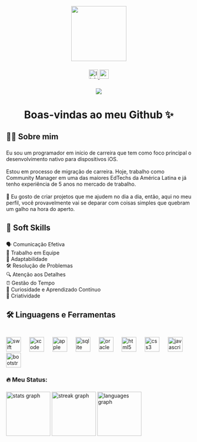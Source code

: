 <div align="center">
  <img height="150" src="https://camo.githubusercontent.com/62da68eb62b1e5f175f7d1f0191dd89a653d7908feb22d37d4a0ab07365d6791/68747470733a2f2f6d656469612e67697068792e636f6d2f6d656469612f4d3967624264396e6244724f5475314d71782f67697068792e676966"  />
</div>

###

<div align="center">
  <a href="https://www.linkedin.com/in/daniel-lameu-3b2269180/" target="_blank">
    <img src="https://img.shields.io/static/v1?message=LinkedIn&logo=linkedin&label=&color=0077B5&logoColor=white&labelColor=&style=for-the-badge" height="25" alt="linkedin logo"  />
  </a>
  <a href="https://www.youtube.com/channel/UCP6As8_LN9whLorllOjRnPg" target="_blank">
    <img src="https://img.shields.io/static/v1?message=Youtube&logo=youtube&label=&color=FF0000&logoColor=white&labelColor=&style=for-the-badge" height="25" alt="youtube logo"  />
  </a>
</div>

###

<div align="center">
  <img src="https://visitor-badge.laobi.icu/badge?page_id=Danieldarico.Danieldarico&"  />
</div>

###

<h1 align="center">Boas-vindas ao meu Github ✨</h1>

###

<h2 align="left">👨‍💻  Sobre mim</h2>

###

<p align="left">Eu sou um programador em início de carreira que tem como foco principal o desenvolvimento nativo para dispositivos iOS.<br><br>Estou em processo de migração de carreira. Hoje, trabalho como Community Manager em uma das maiores EdTechs da América Latina e já tenho experiência de 5 anos no mercado de trabalho.<br><br>📲 Eu gosto de criar projetos que me ajudem no dia a dia, então, aqui no meu perfil, você provavelmente vai se deparar com coisas simples que quebram um galho na hora do aperto.</p>

###

<h2 align="left">🎯 Soft Skills</h2>

###

<p align="left">🗣️ Comunicação Efetiva<br>🤝 Trabalho em Equipe<br>🔄 Adaptabilidade<br>🛠️ Resolução de Problemas<br>🔍 Atenção aos Detalhes<br>⏰ Gestão do Tempo<br>🧠 Curiosidade e Aprendizado Contínuo<br>🎨 Criatividade</p>

###

<h2 align="left">🛠 Linguagens e Ferramentas</h2>

###

<br clear="both">

<div align="left">
  <img src="https://cdn.jsdelivr.net/gh/devicons/devicon/icons/swift/swift-original.svg" height="40" alt="swift logo"  />
  <img width="15" />
  <img src="https://cdn.jsdelivr.net/gh/devicons/devicon/icons/xcode/xcode-original.svg" height="40" alt="xcode logo"  />
  <img width="15" />
  <img src="https://cdn.jsdelivr.net/gh/devicons/devicon/icons/apple/apple-original.svg" height="40" alt="apple logo"  />
  <img width="15" />
  <img src="https://cdn.jsdelivr.net/gh/devicons/devicon/icons/sqlite/sqlite-original.svg" height="40" alt="sqlite logo"  />
  <img width="15" />
  <img src="https://cdn.jsdelivr.net/gh/devicons/devicon/icons/oracle/oracle-original.svg" height="40" alt="oracle logo"  />
  <img width="15" />
  <img src="https://cdn.jsdelivr.net/gh/devicons/devicon/icons/html5/html5-original.svg" height="40" alt="html5 logo"  />
  <img width="15" />
  <img src="https://cdn.jsdelivr.net/gh/devicons/devicon/icons/css3/css3-original.svg" height="40" alt="css3 logo"  />
  <img width="15" />
  <img src="https://cdn.jsdelivr.net/gh/devicons/devicon/icons/javascript/javascript-original.svg" height="40" alt="javascript logo"  />
  <img width="15" />
  <img src="https://cdn.jsdelivr.net/gh/devicons/devicon/icons/bootstrap/bootstrap-original.svg" height="40" alt="bootstrap logo"  />
</div>

###

<h3 align="left">🔥   Meu Status:</h3>

###

<div align="left">
  <img src="https://github-readme-stats.vercel.app/api?username=Danieldarico&hide_title=false&hide_rank=false&show_icons=true&include_all_commits=true&count_private=true&disable_animations=false&theme=cobalt&locale=pt-br&hide_border=false&order=1" height="120" alt="stats graph"  />
  <img src="https://streak-stats.demolab.com?user=Danieldarico&locale=pt-br&mode=daily&theme=cobalt&hide_border=false&border_radius=5&date_format=j%20M%5B%20Y%5D&order=3" height="120" alt="streak graph"  />
  <img src="https://github-readme-stats.vercel.app/api/top-langs?username=Danieldarico&locale=pt-br&hide_title=false&layout=compact&card_width=320&langs_count=5&theme=cobalt&hide_border=false&order=2" height="120" alt="languages graph"  />
</div>

###

<div align="center">
</div>

###
